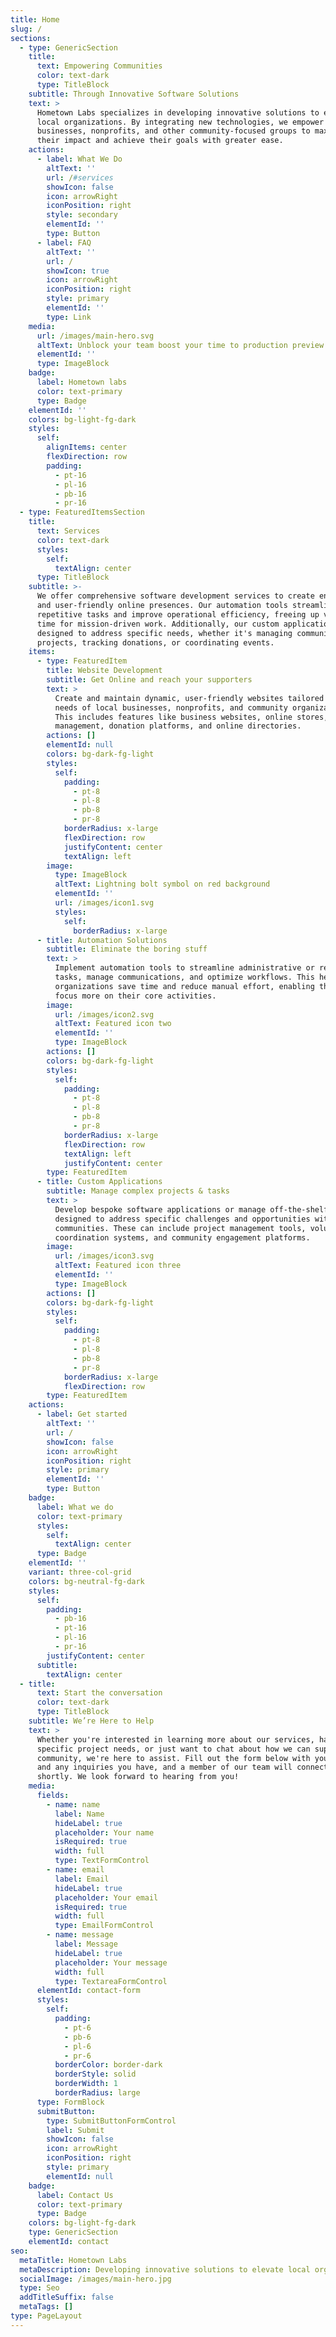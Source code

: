```yaml
---
title: Home
slug: /
sections:
  - type: GenericSection
    title:
      text: Empowering Communities
      color: text-dark
      type: TitleBlock
    subtitle: Through Innovative Software Solutions
    text: >
      Hometown Labs specializes in developing innovative solutions to elevate
      local organizations. By integrating new technologies, we empower local
      businesses, nonprofits, and other community-focused groups to maximize
      their impact and achieve their goals with greater ease.
    actions:
      - label: What We Do
        altText: ''
        url: /#services
        showIcon: false
        icon: arrowRight
        iconPosition: right
        style: secondary
        elementId: ''
        type: Button
      - label: FAQ
        altText: ''
        url: /
        showIcon: true
        icon: arrowRight
        iconPosition: right
        style: primary
        elementId: ''
        type: Link
    media:
      url: /images/main-hero.svg
      altText: Unblock your team boost your time to production preview
      elementId: ''
      type: ImageBlock
    badge:
      label: Hometown labs
      color: text-primary
      type: Badge
    elementId: ''
    colors: bg-light-fg-dark
    styles:
      self:
        alignItems: center
        flexDirection: row
        padding:
          - pt-16
          - pl-16
          - pb-16
          - pr-16
  - type: FeaturedItemsSection
    title:
      text: Services
      color: text-dark
      styles:
        self:
          textAlign: center
      type: TitleBlock
    subtitle: >-
      We offer comprehensive software development services to create engaging
      and user-friendly online presences. Our automation tools streamline
      repetitive tasks and improve operational efficiency, freeing up valuable
      time for mission-driven work. Additionally, our custom applications are
      designed to address specific needs, whether it's managing community
      projects, tracking donations, or coordinating events.
    items:
      - type: FeaturedItem
        title: Website Development
        subtitle: Get Online and reach your supporters
        text: >
          Create and maintain dynamic, user-friendly websites tailored to the
          needs of local businesses, nonprofits, and community organizations.
          This includes features like business websites, online stores, event
          management, donation platforms, and online directories.
        actions: []
        elementId: null
        colors: bg-dark-fg-light
        styles:
          self:
            padding:
              - pt-8
              - pl-8
              - pb-8
              - pr-8
            borderRadius: x-large
            flexDirection: row
            justifyContent: center
            textAlign: left
        image:
          type: ImageBlock
          altText: Lightning bolt symbol on red background
          elementId: ''
          url: /images/icon1.svg
          styles:
            self:
              borderRadius: x-large
      - title: Automation Solutions
        subtitle: Eliminate the boring stuff
        text: >
          Implement automation tools to streamline administrative or repetitive
          tasks, manage communications, and optimize workflows. This helps
          organizations save time and reduce manual effort, enabling them to
          focus more on their core activities.
        image:
          url: /images/icon2.svg
          altText: Featured icon two
          elementId: ''
          type: ImageBlock
        actions: []
        colors: bg-dark-fg-light
        styles:
          self:
            padding:
              - pt-8
              - pl-8
              - pb-8
              - pr-8
            borderRadius: x-large
            flexDirection: row
            textAlign: left
            justifyContent: center
        type: FeaturedItem
      - title: Custom Applications
        subtitle: Manage complex projects & tasks
        text: >
          Develop bespoke software applications or manage off-the-shelf tools
          designed to address specific challenges and opportunities within local
          communities. These can include project management tools, volunteer
          coordination systems, and community engagement platforms.
        image:
          url: /images/icon3.svg
          altText: Featured icon three
          elementId: ''
          type: ImageBlock
        actions: []
        colors: bg-dark-fg-light
        styles:
          self:
            padding:
              - pt-8
              - pl-8
              - pb-8
              - pr-8
            borderRadius: x-large
            flexDirection: row
        type: FeaturedItem
    actions:
      - label: Get started
        altText: ''
        url: /
        showIcon: false
        icon: arrowRight
        iconPosition: right
        style: primary
        elementId: ''
        type: Button
    badge:
      label: What we do
      color: text-primary
      styles:
        self:
          textAlign: center
      type: Badge
    elementId: ''
    variant: three-col-grid
    colors: bg-neutral-fg-dark
    styles:
      self:
        padding:
          - pb-16
          - pt-16
          - pl-16
          - pr-16
        justifyContent: center
      subtitle:
        textAlign: center
  - title:
      text: Start the conversation
      color: text-dark
      type: TitleBlock
    subtitle: We’re Here to Help
    text: >
      Whether you're interested in learning more about our services, have
      specific project needs, or just want to chat about how we can support your
      community, we're here to assist. Fill out the form below with your details
      and any inquiries you have, and a member of our team will connect with you
      shortly. We look forward to hearing from you!
    media:
      fields:
        - name: name
          label: Name
          hideLabel: true
          placeholder: Your name
          isRequired: true
          width: full
          type: TextFormControl
        - name: email
          label: Email
          hideLabel: true
          placeholder: Your email
          isRequired: true
          width: full
          type: EmailFormControl
        - name: message
          label: Message
          hideLabel: true
          placeholder: Your message
          width: full
          type: TextareaFormControl
      elementId: contact-form
      styles:
        self:
          padding:
            - pt-6
            - pb-6
            - pl-6
            - pr-6
          borderColor: border-dark
          borderStyle: solid
          borderWidth: 1
          borderRadius: large
      type: FormBlock
      submitButton:
        type: SubmitButtonFormControl
        label: Submit
        showIcon: false
        icon: arrowRight
        iconPosition: right
        style: primary
        elementId: null
    badge:
      label: Contact Us
      color: text-primary
      type: Badge
    colors: bg-light-fg-dark
    type: GenericSection
    elementId: contact
seo:
  metaTitle: Hometown Labs
  metaDescription: Developing innovative solutions to elevate local organizations.
  socialImage: /images/main-hero.jpg
  type: Seo
  addTitleSuffix: false
  metaTags: []
type: PageLayout
---
```

